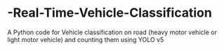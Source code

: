 # -Real-Time-Vehicle-Classification
A Python code for Vehicle classification on road  (heavy motor vehicle or light motor vehicle) and counting them using YOLO v5

